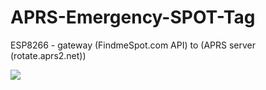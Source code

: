 # APRS-Emergency-SPOT-Tag
ESP8266 - gateway (FindmeSpot.com API) to (APRS server (rotate.aprs2.net))


![](Xiegu-G90.png)
